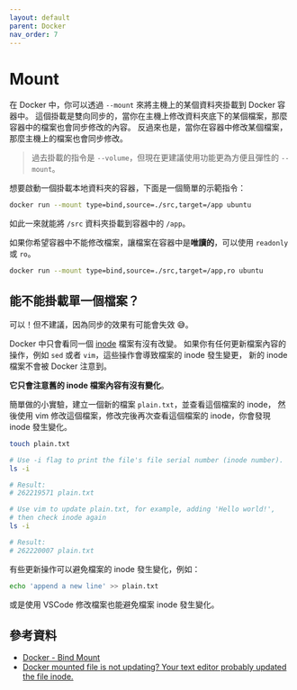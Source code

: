 ```yaml
---
layout: default
parent: Docker
nav_order: 7
---
```


# Mount

在 Docker 中，你可以透過 `--mount` 來將主機上的某個資料夾掛載到 Docker 容器中。
這個掛載是雙向同步的，當你在主機上修改資料夾底下的某個檔案，那麼容器中的檔案也會同步修改的內容。
反過來也是，當你在容器中修改某個檔案，那麼主機上的檔案也會同步修改。

> 過去掛載的指令是 `--volume`，但現在更建議使用功能更為方便且彈性的 `--mount`。

想要啟動一個掛載本地資料夾的容器，下面是一個簡單的示範指令：

```bash
docker run --mount type=bind,source=./src,target=/app ubuntu
```

如此一來就能將 `/src` 資料夾掛載到容器中的 `/app`。

如果你希望容器中不能修改檔案，讓檔案在容器中是**唯讀的**，可以使用 `readonly` 或 `ro`。

```bash
docker run --mount type=bind,source=./src,target=/app,ro ubuntu
```

## 能不能掛載單一個檔案？

可以！但不建議，因為同步的效果有可能會失效 😅。

Docker 中只會看同一個 [inode](https://zh.wikipedia.org/zh-tw/Inode) 檔案有沒有改變。
如果你有任何更新檔案內容的操作，例如 `sed` 或者 `vim`，這些操作會導致檔案的 inode 發生變更，
新的 inode 檔案不會被 Docker 注意到。

**它只會注意舊的 inode 檔案內容有沒有變化**。

簡單做的小實驗，建立一個新的檔案 `plain.txt`，並查看這個檔案的 inode，
然後使用 vim 修改這個檔案，修改完後再次查看這個檔案的 inode，你會發現 inode 發生變化。

```bash
touch plain.txt

# Use -i flag to print the file's file serial number (inode number).
ls -i

# Result:
# 262219571 plain.txt

# Use vim to update plain.txt, for example, adding 'Hello world!',
# then check inode again
ls -i

# Result:
# 262220007 plain.txt
```

有些更新操作可以避免檔案的 inode 發生變化，例如：

```bash
echo 'append a new line' >> plain.txt
```

或是使用 VSCode 修改檔案也能避免檔案 inode 發生變化。

## 參考資料

- [Docker - Bind Mount](https://docs.docker.com/engine/storage/bind-mounts/)
- [Docker mounted file is not updating? Your text editor probably updated the file inode.](https://medium.com/@jonsbun/why-need-to-be-careful-when-mounting-single-files-into-a-docker-container-4f929340834)
